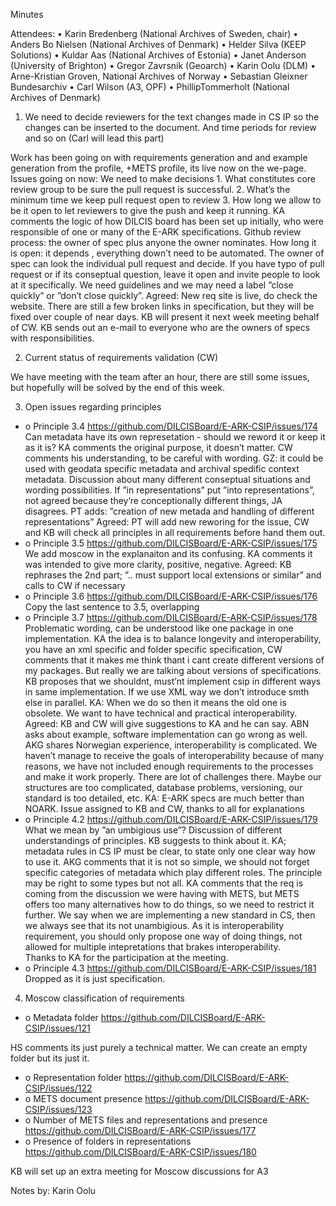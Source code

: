 Minutes

Attendees: 
•	Karin Bredenberg (National Archives of Sweden, chair)
•	Anders Bo Nielsen (National Archives of Denmark)
•	Helder Silva (KEEP Solutions)
•	Kuldar Aas (National Archives of Estonia)
•	Janet Anderson (University of Brighton)
•	Gregor Zavrsnik (Geoarch)
•	Karin Oolu (DLM)
•	Arne-Kristian Groven, National Archives of Norway
•	Sebastian Gleixner Bundesarchiv 
•	Carl Wilson (A3, OPF)
•	PhillipTommerholt (National Archives of Denmark)


1.	We need to decide reviewers for the text changes made in CS IP so the changes can be inserted to the document. And time periods for review and so on (Carl will lead this part) 

Work has been going on with requirements generation and and example generation from the profile, +METS profile,  its live now on the we-page. Issues going on now:  We need to make decisions 1.  What constitutes core review group to be sure the pull request is successful. 2. What’s the minimum time we keep pull request open to review 3. How long we allow to be it open to let reviewers to give the push and keep it running. 
KA comments the logic of how DILCIS board has been set up initially, who were responsible of one or many of the E-ARK specifications. Github review process: the owner of spec plus anyone the owner nominates. How long it is open: it depends , everything down’t need to be automated. The owner of spec can look the individual pull request and decide. If you have typo of pull request or if its conseptual question, leave it open and invite people to look at it specifically. We need guidelines and we may need a label ”close quickly” or ”don’t close quickly”. 
Agreed: New req site is live, do check the website. There are still a few broken links in specification, but they will be fixed over couple of near days. KB will present it next week meeting behalf of CW. 
KB sends out an e-mail to everyone who are the owners of specs with responsibilities. 

2.	Current status of  requirements validation (CW)

We have meeting with the team after an hour, there are still some issues, but hopefully will be solved by the end of this week. 

3.	Open issues regarding principles
- o	Principle 3.4 https://github.com/DILCISBoard/E-ARK-CSIP/issues/174
Can metadata have its own represetation - should we reword  it or keep it as it is? KA comments the original purpose, it doesn’t matter. CW comments his understanding, to be careful with wording. GZ: it could be used with geodata specific metadata and archival spedific context metadata. Discussion about many different conseptual situations and wording possibilities. If  ”in representations” put ”into representations”, not agreed because they’re conceptionally different things,  JA disagrees. PT adds: ”creation of new metada and handling of different representations”
Agreed: PT will add new reworing for  the issue, CW and KB will check all principles in all requirements before hand them out.  
- o	Principle 3.5 https://github.com/DILCISBoard/E-ARK-CSIP/issues/175
We add moscow in the explanaiton and its confusing. KA comments it was intended to give more clarity, positive, negative. 
Agreed: KB rephrases the 2nd part; ”.. must support local extensions or similar” and calls to CW if necessary
- o	Principle 3.6 https://github.com/DILCISBoard/E-ARK-CSIP/issues/176
Copy the last sentence to 3.5, overlapping 
- o	Principle 3.7 https://github.com/DILCISBoard/E-ARK-CSIP/issues/178
Problematic wording, can be understood like one package in one implementation. KA the idea is to balance longevity and interoperability, you have an xml specific and folder specific specification, CW comments that it makes me think thant i cant create different versions of my packages. But really we are talking about versions of specifications.  KB proposes that we shouldnt, must’nt implement csip in different ways in same implementation. If we use XML way we don’t introduce smth else in parallel. KA: When we do so then it means the old one is obsolete. We want to have technical and practical interoperability.
Agreed: KB and CW will give suggestions to KA and he can say. 
ABN asks about example, software implementation can go wrong as well.  AKG shares Norwegian experience, interoperability is complicated. We haven’t manage to receive the goals of interoperability because of many reasons, we have not included enough requirements to the processes and make it work properly. There are lot of challenges there. Maybe our structures are too complicated, database problems, versioning, our standard is too detailed, etc. KA: E-ARK specs are much better than NOARK. 
Issue assigned to KB and CW, thanks to all for explanations
- o	Principle 4.2 https://github.com/DILCISBoard/E-ARK-CSIP/issues/179
What we mean by ”an umbigious use”? Discussion of different understandings of principles.  KB suggests to think about it. KA; metadata rules in CS IP must be clear, to state only one clear way how to use it.
AKG comments that it is not so simple, we should not forget specific categories of metadata which play different roles. The principle may be right to some types but not all. 
KA comments that the req is coming from the discussion we were having with METS, but METS offers too many alternatives how to do things, so we need to restrict it further. We say when we are implementing a new standard  in CS, then we always see that its not unambigious. As it is interoperability  requirement,  you should only propose one way of doing things, not allowed for multiple intepretations that brakes interoperability.   
Thanks to KA for the participation at the meeting. 
- o	Principle 4.3 https://github.com/DILCISBoard/E-ARK-CSIP/issues/181
Dropped as it is just specification.

4.	Moscow classification of requirements
- o	Metadata folder https://github.com/DILCISBoard/E-ARK-CSIP/issues/121

HS comments its just purely a technical matter. We can create an empty folder but its just it.
- o	Representation folder https://github.com/DILCISBoard/E-ARK-CSIP/issues/122
- o	METS document presence https://github.com/DILCISBoard/E-ARK-CSIP/issues/123
- o	Number of METS files and representations and presence https://github.com/DILCISBoard/E-ARK-CSIP/issues/177
- o	Presence of folders in representations https://github.com/DILCISBoard/E-ARK-CSIP/issues/180
 
KB will set up an extra meeting for Moscow discussions for A3 

Notes by: Karin Oolu
